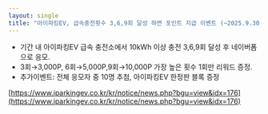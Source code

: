 ```yaml
---
layout: single
title: "아이파킹EV, 급속충전횟수 3,6,9회 달성 하면 포인트 지급 이벤트 (~2025.9.30)"
---
```



- 기간 내 아이파킹EV 급속 충전소에서 10kWh 이상 충전 3,6,9회 달성 후 네이버폼으로 응모. 
- 3회→3,000P, 6회→5,000P,9회→10,000P 가장 높은 횟수 1회만 리워드 증정.
- 추가이벤트: 전체 응모자 중 10명 추첨, 아이파킹EV 한정판 블록 증정

[https://www.iparkingev.co.kr/kr/notice/news.php?bgu=view&idx=176](https://www.iparkingev.co.kr/kr/notice/news.php?bgu=view&idx=176)
